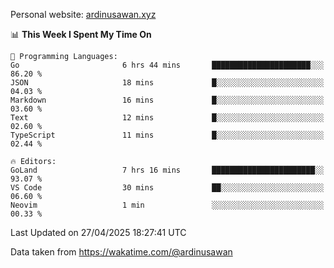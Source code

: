 Personal website: [ardinusawan.xyz](https://ardinusawan.xyz)

<!--START_SECTION:waka-->
📊 **This Week I Spent My Time On** 

```text
💬 Programming Languages: 
Go                       6 hrs 44 mins       ██████████████████████░░░   86.20 % 
JSON                     18 mins             █░░░░░░░░░░░░░░░░░░░░░░░░   04.03 % 
Markdown                 16 mins             █░░░░░░░░░░░░░░░░░░░░░░░░   03.60 % 
Text                     12 mins             █░░░░░░░░░░░░░░░░░░░░░░░░   02.60 % 
TypeScript               11 mins             █░░░░░░░░░░░░░░░░░░░░░░░░   02.44 % 

🔥 Editors: 
GoLand                   7 hrs 16 mins       ███████████████████████░░   93.07 % 
VS Code                  30 mins             ██░░░░░░░░░░░░░░░░░░░░░░░   06.60 % 
Neovim                   1 min               ░░░░░░░░░░░░░░░░░░░░░░░░░   00.33 % 
```


 Last Updated on 27/04/2025 18:27:41 UTC
<!--END_SECTION:waka-->
Data taken from https://wakatime.com/@ardinusawan
